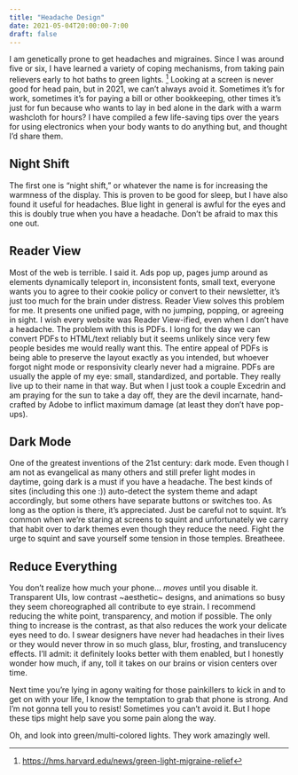 ```yaml
---
title: "Headache Design"
date: 2021-05-04T20:00:00-7:00
draft: false
---
```


I am genetically prone to get headaches and migraines. Since I was around five or six, I have learned a variety of coping mechanisms, from taking pain relievers early to hot baths to green lights. [^1] Looking at a screen is never good for head pain, but in 2021, we can’t always avoid it. Sometimes it’s for work, sometimes it’s for paying a bill or other bookkeeping, other times it’s just for fun because who wants to lay in bed alone in the dark with a warm washcloth for hours? I have compiled a few life-saving tips over the years for using electronics when your body wants to do anything but, and thought I’d share them. 

## Night Shift
The first one is “night shift,” or whatever the name is for increasing the warmness of the display. This is proven to be good for sleep, but I have also found it useful for headaches. Blue light in general is awful for the eyes and this is doubly true when you have a headache. Don’t be afraid to max this one out.

## Reader View
Most of the web is terrible. I said it. Ads pop up, pages jump around as elements dynamically teleport in, inconsistent fonts, small text, everyone wants you to agree to their cookie policy or convert to their newsletter, it’s just too much for the brain under distress. Reader View solves this problem for me. It presents one unified page, with no jumping, popping, or agreeing in sight. I wish every website was Reader View-ified, even when I don’t have a headache. The problem with this is PDFs. I long for the day we can convert PDFs to HTML/text reliably but it seems unlikely since very few people besides me would really want this. The entire appeal of PDFs is being able to preserve the layout exactly as you intended, but whoever forgot night mode or responsivity clearly never had a migraine. PDFs are usually the apple of my eye: small, standardized, and portable. They really live up to their name in that way. But when I just took a couple Excedrin and am praying for the sun to take a day off, they are the devil incarnate, hand-crafted by Adobe to inflict maximum damage (at least they don’t have pop-ups). 

## Dark Mode
One of the greatest inventions of the 21st century: dark mode. Even though I am not as evangelical as many others and still prefer light modes in daytime, going dark is a must if you have a headache. The best kinds of sites (including this one :)) auto-detect the system theme and adapt accordingly, but some others have separate buttons or switches too. As long as the option is there, it’s appreciated. Just be careful not to squint. It’s common when we’re staring at screens to squint and unfortunately we carry that habit over to dark themes even though they reduce the need. Fight the urge to squint and save yourself some tension in those temples. Breatheee.

## Reduce Everything
You don’t realize how much your phone… *moves* until you disable it. Transparent UIs, low contrast \~aesthetic\~ designs, and animations so busy they seem choreographed all contribute to eye strain. I recommend reducing the white point, transparency, and motion if possible. The only thing to increase is the contrast, as that also reduces the work your delicate eyes need to do. I swear designers have never had headaches in their lives or they would never throw in so much glass, blur, frosting, and translucency effects. I’ll admit: it definitely looks better with them enabled, but I honestly wonder how much, if any, toll it takes on our brains or vision centers over time. 

Next time you’re lying in agony waiting for those painkillers to kick in and to get on with your life, I know the temptation to grab that phone is strong. And I’m not gonna tell you to resist! Sometimes you can’t avoid it. But I hope these tips might help save you some pain along the way.

Oh, and look into green/multi-colored lights. They work amazingly well. 

[^1]: https://hms.harvard.edu/news/green-light-migraine-relief
